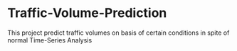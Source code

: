 # Traffic-Volume-Prediction
This project predict traffic volumes on basis of certain conditions in spite of normal Time-Series Analysis
